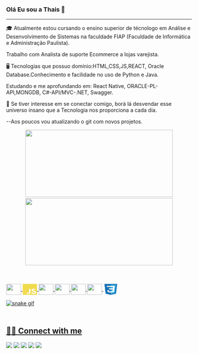 ### Olá Eu sou a Thais 👋
<hr>



🎓 Atualmente estou cursando o ensino superior de técnologo em Análise e Desenvolvimento de Sistemas na faculdade FIAP (Faculdade de Informática e Administração Paulista).

 Trabalho com Analista de suporte Ecommerce a lojas varejista.
 
 🖥️ Tecnologias que possuo domínio:HTML,CSS,JS,REACT, Oracle Database.Conhecimento e facilidade no uso de Python e Java.


Estudando e me aprofundando em: React Native, ORACLE-PL-API,MONGDB, C#-API/MVC-.NET, Swagger.


💬 Se tiver interesse em se conectar comigo, borá lá desvendar esse universo insano que a Tecnologia nos proporciona a cada dia.

--Aos poucos vou atualizando o git com novos projetos.


<div align="center">
  <a href="https://github.com/Thais-ads">
  <img height="182em" width="400em" src="https://github-readme-stats.vercel.app/api?username=Thais-ads&show_icons=true&theme=radical&include_all_commits=true&count_private=true"/>
  <img height="182em" width="400em" src="https://github-readme-stats.vercel.app/api/top-langs/?username=Thais-ads&layout=compact&langs_count=7&theme=gotham"/>
</div>
  
  ##
<div style="display: inline_block"></br>
  
 
  <img align="center"  height="30" width="40" src="https://cdn.jsdelivr.net/gh/devicons/devicon/icons/react/react-original.svg" />
  <img align="center" height="30" width="40" src="https://raw.githubusercontent.com/devicons/devicon/master/icons/javascript/javascript-plain.svg">
  <img align="center"  height="30" width="40" src="https://cdn.jsdelivr.net/gh/devicons/devicon/icons/java/java-plain.svg" />
  <img align="center"  height="30" width="40" src="https://cdn.jsdelivr.net/gh/devicons/devicon/icons/python/python-original.svg" />
  <img align="center"  height="30" width="40" src="https://cdn.jsdelivr.net/gh/devicons/devicon/icons/oracle/oracle-original.svg" />
  <img align="center"  height="30" width="40" src="https://cdn.jsdelivr.net/gh/devicons/devicon/icons/html5/html5-original.svg" />
  <img align="center"  height="30" width="40" src="https://raw.githubusercontent.com/devicons/devicon/master/icons/css3/css3-original.svg">
 
</div>
  
  ![snake gif](https://github.com/Thais-ads/Thais-ads/blob/output/github-contribution-grid-snake.gif) 
  
  ## <br /> 🙋‍♂️ Connect with me
 <a href="" target="_blank"><img src="https://img.shields.io/badge/-Instagram-%23E4405F?style=for-the-badge&logo=instagram&logoColor=white" target="_blank"></a>
 <a href="" target="_blank"><img src="https://img.shields.io/badge/Discord-7289DA?style=for-the-badge&logo=discord&logoColor=white" target="_blank"></a> 
 <a href = ""><img src="https://img.shields.io/badge/Gmail-D14836?style=for-the-badge&logo=gmail&logoColor=white" target="_blank"></a>
 <a href="" target="_blank"><img src="https://img.shields.io/badge/-LinkedIn-%230077B5?style=for-the-badge&logo=linkedin&logoColor=white" target="_blank"></a> 
  <a href="" target="_blank"><img src="https://img.shields.io/badge/Telegram-2CA5E0?style=for-the-badge&logo=telegram&logoColor=white" target="_blank"></a> 





